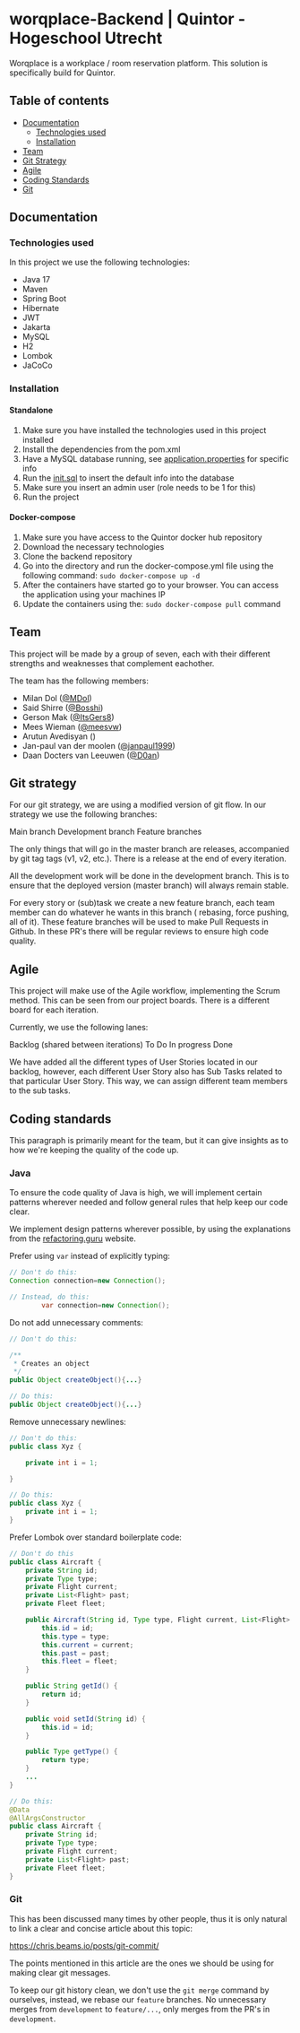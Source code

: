 # worqplace-Backend | Quintor - Hogeschool Utrecht

Worqplace is a workplace / room reservation platform. This solution is specifically build for Quintor.

## Table of contents

- [Documentation](#documentation)
    - [Technologies used](#technologies-used)
    - [Installation](#installation)
- [Team](#team)
- [Git Strategy](#git-strategy)
- [Agile](#agile)
- [Coding Standards](#coding-standards)
- [Git](#git)

## Documentation

### Technologies used

In this project we use the following technologies:

- Java 17
- Maven
- Spring Boot
- Hibernate
- JWT
- Jakarta
- MySQL
- H2
- Lombok
- JaCoCo

### Installation

#### Standalone
1. Make sure you have installed the technologies used in this project installed
2. Install the dependencies from the pom.xml
3. Have a MySQL database running, see [application.properties](src/main/resources/application.properties) for specific
   info
4. Run the [init.sql](development/sql/init.sql) to insert the default info into the database
5. Make sure you insert an admin user (role needs to be 1 for this)
6. Run the project

#### Docker-compose
1. Make sure you have access to the Quintor docker hub repository
2. Download the necessary technologies
2. Clone the backend repository
3. Go into the directory and run the docker-compose.yml file using the following command: `sudo docker-compose up -d`
4. After the containers have started go to your browser. You can access the application using your machines IP
5. Update the containers using the: `sudo docker-compose pull` command

## Team

This project will be made by a group of seven, each with their different strengths and weaknesses that complement
eachother.

The team has the following members:

- Milan Dol ([@MDol](https://gitlab.com/MDol))
- Said Shirre ([@Bosshi](https://gitlab.com/Bosshi))
- Gerson Mak ([@ItsGers8](https://gitlab.com/ItsGers8))
- Mees Wieman ([@meesvw](https://gitlab.com/meesvw))
- Arutun Avedisyan ([]())
- Jan-paul van der moolen ([@janpaul1999](https://gitlab.com/janpaul1999))
- Daan Docters van Leeuwen ([@D0an](https://gitlab.com/D0an))

## Git strategy

For our git strategy, we are using a modified version of git flow. In our strategy we use the following branches:

Main branch Development branch Feature branches

The only things that will go in the master branch are releases, accompanied by git tag tags (v1, v2, etc.). There is a
release at the end of every iteration.

All the development work will be done in the development branch. This is to ensure that the deployed version (master
branch) will always remain stable.

For every story or (sub)task we create a new feature branch, each team member can do whatever he wants in this branch (
rebasing, force pushing, all of it). These feature branches will be used to make Pull Requests in Github. In these PR's
there will be regular reviews to ensure high code quality.

## Agile

This project will make use of the Agile workflow, implementing the Scrum method. This can be seen from our project
boards. There is a different board for each iteration.

Currently, we use the following lanes:

Backlog (shared between iterations)
To Do In progress Done

We have added all the different types of User Stories located in our backlog, however, each different User Story also
has Sub Tasks related to that particular User Story. This way, we can assign different team members to the sub tasks.

## Coding standards

This paragraph is primarily meant for the team, but it can give insights as to how we're keeping the quality of the code
up.

### Java

To ensure the code quality of Java is high, we will implement certain patterns wherever needed and follow general rules
that help keep our code clear.

We implement design patterns wherever possible, by using the explanations from
the [refactoring.guru](https://refactoring.guru/) website.

Prefer using `var` instead of explicitly typing:

```java
// Don't do this:
Connection connection=new Connection();

// Instead, do this:
		var connection=new Connection();
```

Do not add unnecessary comments:

```java
// Don't do this:

/**
 * Creates an object
 */
public Object createObject(){...}

// Do this:
public Object createObject(){...}
```

Remove unnecessary newlines:

```java
// Don't do this:
public class Xyz {

	private int i = 1;

}

// Do this:
public class Xyz {
	private int i = 1;
}
```

Prefer Lombok over standard boilerplate code:

```java
// Don't do this
public class Aircraft {
	private String id;
	private Type type;
	private Flight current;
	private List<Flight> past;
	private Fleet fleet;

	public Aircraft(String id, Type type, Flight current, List<Flight> past, Fleet fleet) {
		this.id = id;
		this.type = type;
		this.current = current;
		this.past = past;
		this.fleet = fleet;
	}

	public String getId() {
		return id;
	}

	public void setId(String id) {
		this.id = id;
	}

	public Type getType() {
		return type;
	}
    ...
}

// Do this:
@Data
@AllArgsConstructor
public class Aircraft {
	private String id;
	private Type type;
	private Flight current;
	private List<Flight> past;
	private Fleet fleet;
}
```

### Git

This has been discussed many times by other people, thus it is only natural to link a clear and concise article about
this topic:

https://chris.beams.io/posts/git-commit/

The points mentioned in this article are the ones we should be using for making clear git messages.

To keep our git history clean, we don't use the `git merge` command by ourselves, instead, we rebase our `feature`
branches. No unnecessary merges from `development` to `feature/...`, only merges from the PR's in `development`.

